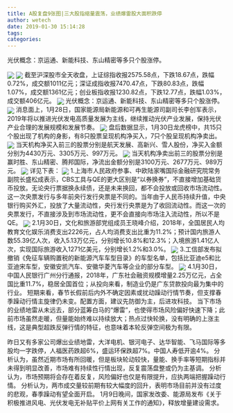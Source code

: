 ```yaml
---
title: A股复盘9张图|三大股指缩量震荡，业绩爆雷股大面积跌停
author: wetech
date: 2019-01-30 15:14:28
tags: 
categories: 
---
```

光伏概念：京运通、新能科技、东山精密等多只个股涨停。
<!-- more -->
<img align="center" border="0" src="https://imgcdn.yicai.com/uppics/images/2019/01/2208184cfd665bf7ee3834327e5fb50f.jpg" />
<img align="center" border="0" src="https://imgcdn.yicai.com/uppics/images/2019/01/3f03b52112cf60cfb5ae933228c95e47.jpg" />
截至沪深股市全天收盘，上证综指收报2575.58点，下跌18.67点，跌幅0.72%，成交额1011亿元；深证成指收报7470.47点，下跌80.83点，跌幅1.07%，成交额1361亿元；创业板指收报1230.82点，下跌12.77点，跌幅1.03%，成交额406亿元。
<img align="center" border="0" src="https://imgcdn.yicai.com/uppics/images/2019/01/245edc94d8a40b7c927877276ae9b01e.jpg" />
光伏概念：京运通、新能科技、东山精密等多只个股涨停。
<img align="center" border="0" src="https://imgcdn.yicai.com/uppics/images/2019/01/5a3250373b81687c2ad48d7a6fef60fc.jpg" />
消息面上，1月28日，国家能源局新能源和可再生能源司副司长李创军表示，2019年将以推进光伏发电高质量发展为主线，继续推动光伏产业发展，保持光伏产业合理的发展规模和发展节奏。
<img align="center" border="0" src="https://imgcdn.yicai.com/uppics/images/2019/01/9cb522ca754f16c5d8b4669169f57c07.jpg" />
盘后数据显示，1月30日龙虎榜中，共15只个股出现了机构的身影，有8只股票呈现机构净买入，7只个股呈现机构净卖出。
<img align="center" border="0" src="https://imgcdn.yicai.com/uppics/images/2019/01/af8de0ec6679a4d64ba03e4378135929.jpg" />
当天机构净买入前三的股票分别是航天发展、高新兴、雪人股份，净买入金额分别为4430万元、3305万元、997万元。
<img align="center" border="0" src="https://imgcdn.yicai.com/uppics/images/2019/01/90e03f9795b701d4f48921c0c044dc25.jpg" />
当天机构净卖出前三的股票分别是赢时胜、东山精密、腾邦国际，净流出金额分别是3100万元、2677万元、989万元。
<img align="center" border="0" src="https://imgcdn.yicai.com/uppics/images/2019/01/b30d42d749628e7792432ce752230597.jpg" />
详见下表：
<img align="center" border="0" src="https://imgcdn.yicai.com/uppics/images/2019/01/06c213796fc39589c98e52b075a1c948.jpg" />
1.上海市人民政府参事、中欧陆家嘴国际金融研究院常务副院长盛松成表示，CBS工具与QE的更大区别是“以券换券”，不直接增加基础货币投放。无论央行票据换永续债，还是未来换回，都不会投放或回收市场流动性。这一次央票发行与多年前央行发行央票是不同的。当年由于人民币持续升值，中央银行购买外汇，投放了大量流动性，央行发行央票是为了收回流动性。而这一次的央票发行，不直接涉及到市场流动性，更不会直接向市场注入流动性，所以不是QE。
<img align="center" border="0" src="https://imgcdn.yicai.com/uppics/images/2019/01/ba2e5ecde2ede8174f0b151dd249512b.jpg" />
2.1月30日，文化和旅游部党组成员王晓峰介绍，2018年，全国居民人均教育文化娱乐消费支出2226元，占人均消费支出比重为11.2%；预计国内旅游人数55.39亿人次，收入5.13万亿元，分别增长10.8%和12.3%；入境旅游1.41亿人次，实现国际旅游收入1271亿美元，分别增长1.2%和3.0%。
<img align="center" border="0" src="https://imgcdn.yicai.com/uppics/images/2019/01/d771d7905afb91517a985262348f412b.jpg" />
3.工信部发布拟撤销《免征车辆购置税的新能源汽车车型目录》的车型名单，包括比亚迪e5和比亚迪宋车型，安徽安凯汽车、安徽华菱汽车等企业的部分车型。
<img align="center" border="0" src="https://imgcdn.yicai.com/uppics/images/2019/01/1a7a9642551c5015b23d69f46982dbd7.jpg" />
4.1月30日，中国人民银行广州分行通报，2018年，广东社会融资规模增量2.25万亿元，占全国比重11.7%，稳居全国首位；从投向来看，制造业仍是广东贷款投向最为集中的行业。
短期来看，春节长假前后内外不确定因素或扰动躁动行情节奏，但支撑春季躁动行情主旋律仍未变。配置方面，建议先防御为主，后进攻科技。
当下市场的业绩地雷从未远去，部分蓝筹白马的“爆雷”，也使得市场风险偏好快速下降；此前市场虽然走暖，但量能始终难以持续放大；热点过快轮换，没有明确的上涨主线，这是典型超跌反弹行情的特征，也意味着本轮反弹空间极为有限。
 
 
昨日又有多家公司爆出业绩地雷，大洋电机、银河电子、达华智能、飞马国际等多股均一字跌停，人福医药跌超6%，盛运环保跌超7%。中国人寿低开逾4%。
分析认为，虽然近期市场有所回暖，但是板块轮动较快，量能、换手率等短期指标并未得到明显改善，市场难有持续性行情出现，反复震荡盘整或仍为主基调。
分析认为，市场预期将会存在着反复，风险偏好也仅是有限提升，应执两端把握躁动行情。
分析认为，两市成交量较前期有较大幅度的回升，表明市场目前并没有过度的悲观，春季躁动有望全面开启。
1月9日晚间，国家发改委、能源局发布《关于积极推进风电、光伏发电无补贴平价上网有关工作的通知》，释放增量建设需求。
